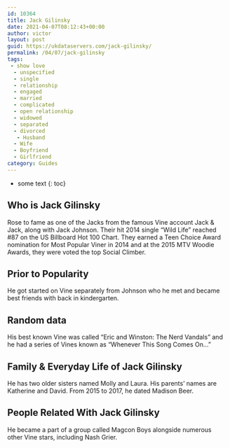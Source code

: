 ```yaml
---
id: 10364
title: Jack Gilinsky
date: 2021-04-07T08:12:43+00:00
author: victor
layout: post
guid: https://ukdataservers.com/jack-gilinsky/
permalink: /04/07/jack-gilinsky
tags:
 - show love
  - unspecified
  - single
  - relationship
  - engaged
  - married
  - complicated
  - open relationship
  - widowed
  - separated
  - divorced
   - Husband
  - Wife
  - Boyfriend
  - Girlfriend
category: Guides
---
```


* some text
{: toc}


## Who is Jack Gilinsky



Rose to fame as one of the Jacks from the famous Vine account Jack & Jack, along with Jack Johnson. Their hit 2014 single &#8220;Wild Life&#8221; reached #87 on the US Billboard Hot 100 Chart. They earned a Teen Choice Award nomination for Most Popular Viner in 2014 and at the 2015 MTV Woodie Awards, they were voted the top Social Climber.  

                
                
                
## Prior to Popularity



He got started on Vine separately from Johnson who he met and became best friends with back in kindergarten. 

                
                
                
## Random data



His best known Vine was called &#8220;Eric and Winston: The Nerd Vandals&#8221; and he had a series of Vines known as &#8220;Whenever This Song Comes On&#8230;&#8221; 

                
                
                
## Family & Everyday Life of Jack Gilinsky



He has two older sisters named Molly and Laura. His parents&#8217; names are Katherine and David. From 2015 to 2017, he dated Madison Beer. 

                
                
                
## People Related With Jack Gilinsky



He became a part of a group called Magcon Boys alongside numerous other Vine stars, including Nash Grier. 

                
              
            
          
          
          